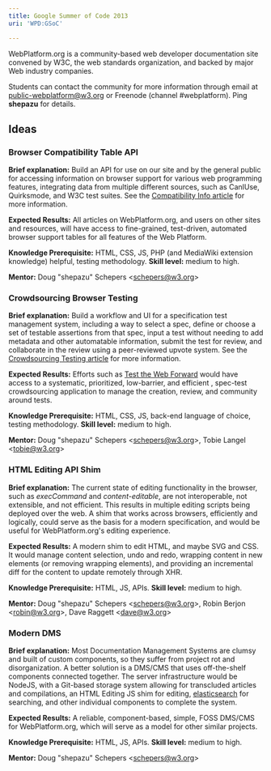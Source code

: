 ```yaml
---
title: Google Summer of Code 2013
uri: 'WPD:GSoC'

---
```

WebPlatform.org is a community-based web developer documentation site convened by W3C, the web standards organization, and backed by major Web industry companies.

Students can contact the community for more information through email at public-webplatform@w3.org or Freenode (channel \#webplatform). Ping **shepazu** for details.

## <span>Ideas</span>

### <span>Browser Compatibility Table API</span>

**Brief explanation:** Build an API for use on our site and by the general public for accessing information on browser support for various web programming features, integrating data from multiple different sources, such as CanIUse, Quirksmode, and W3C test suites. See the [Compatibility Info article](/WPD:Compatibility_Info) for more information.

**Expected Results:** All articles on WebPlatform.org, and users on other sites and resources, will have access to fine-grained, test-driven, automated browser support tables for all features of the Web Platform.

**Knowledge Prerequisite:** HTML, CSS, JS, PHP (and MediaWiki extension knowledge) helpful, testing methodology. **Skill level:** medium to high.

**Mentor:** Doug "shepazu" Schepers \<schepers@w3.org\>

### <span>Crowdsourcing Browser Testing</span>

**Brief explanation:** Build a workflow and UI for a specification test management system, including a way to select a spec, define or choose a set of testable assertions from that spec, input a test without needing to add metadata and other automatable information, submit the test for review, and collaborate in the review using a peer-reviewed upvote system. See the [Crowdsourcing Testing article](/WPD:Crowdsourcing_Testing) for more information.

**Expected Results:** Efforts such as [Test the Web Forward](http://testthewebforward.org/) would have access to a systematic, prioritized, low-barrier, and efficient , spec-test crowdsourcing application to manage the creation, review, and community around tests.

**Knowledge Prerequisite:** HTML, CSS, JS, back-end language of choice, testing methodology. **Skill level:** medium to high.

**Mentor:** Doug "shepazu" Schepers \<schepers@w3.org\>, Tobie Langel \<tobie@w3.org\>

### <span>HTML Editing API Shim</span>

**Brief explanation:** The current state of editing functionality in the browser, such as *execCommand* and *content-editable*, are not interoperable, not extensible, and not efficient. This results in multiple editing scripts being deployed over the web. A shim that works across browsers, efficiently and logically, could serve as the basis for a modern specification, and would be useful for WebPlatform.org's editing experience.

**Expected Results:** A modern shim to edit HTML, and maybe SVG and CSS. It would manage content selection, undo and redo, wrapping content in new elements (or removing wrapping elements), and providing an incremental diff for the content to update remotely through XHR.

**Knowledge Prerequisite:** HTML, JS, APIs. **Skill level:** medium to high.

**Mentor:** Doug "shepazu" Schepers \<schepers@w3.org\>, Robin Berjon \<robin@w3.org\>, Dave Raggett \<dave@w3.org\>

### <span>Modern DMS</span>

**Brief explanation:** Most Documentation Management Systems are clumsy and built of custom components, so they suffer from project rot and disorganization. A better solution is a DMS/CMS that uses off-the-shelf components connected together. The server infrastructure would be NodeJS, with a Git-based storage system allowing for transcluded articles and compilations, an HTML Editing JS shim for editing, [elasticsearch](http://www.elasticsearch.org/) for searching, and other individual components to complete the system.

**Expected Results:** A reliable, component-based, simple, FOSS DMS/CMS for WebPlatform.org, which will serve as a model for other similar projects.

**Knowledge Prerequisite:** HTML, JS, APIs. **Skill level:** medium to high.

**Mentor:** Doug "shepazu" Schepers \<schepers@w3.org\>